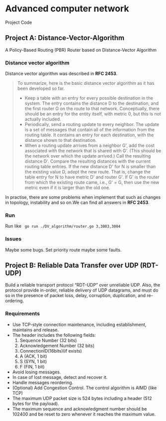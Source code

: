 # Advanced computer network 
Project Code
## Project A: Distance-Vector-Algorithm
A Policy-Based Routing (PBR) Router based on Distance-Vector Algorithm
### Distance vector algorithm
Distance vector algorithm was described in **RFC 2453**.

> To summarize, here is the basic distance vector algorithm as it has
    been developed so far. 
>- Keep a table with an entry for every possible destination in the
      system.  The entry contains the distance D to the destination, and
      the first router G on the route to that network.  Conceptually,
      there should be an entry for the entity itself, with metric 0, but
      this is not actually included.
>- Periodically, send a routing update to every neighbor.  The update
      is a set of messages that contain all of the information from the
      routing table.  It contains an entry for each destination, with the
      distance shown to that destination.
>- When a routing update arrives from a neighbor G', add the cost
      associated with the network that is shared with G'.  (This should
      be the network over which the update arrived.)  Call the resulting
>  distance D'.  Compare the resulting distances with the current
      routing table entries.  If the new distance D' for N is smaller
      than the existing value D, adopt the new route.  That is, change
      the table entry for N to have metric D' and router G'.  If G' is
      the router from which the existing route came, i.e., G' = G, then
      use the new metric even if it is larger than the old one.

In practise, there are some problems when implement that such as 
changes in topology, instability and so on.We can find all answers in **RFC 2453**.

### Run
Run like ``` go run ./DV_algorithm/router.go 3,3003,3004```

### Issues
Maybe some bugs.
Set priority route maybe some faults.

## Project B: Reliable Data Transfer over UDP (RDT-UDP)
Build a reliable transport protocol “RDT-UDP” over unreliable UDP. 
Also, the protocol provide in-order, reliable delivery of UDP datagrams, 
and must do so in the presence of packet loss, delay, corruption, duplication, and re-ordering.

### Requirements
+ Use TCP-style connection maintenance, including establishment, maintains and
  release.
+ The header includes the following fields:
    1. Sequence Number (32 bits)
    2. Acknowledgement Number (32 bits)
    3. ConnectionID(16bits)(if exists)
    4. A (ACK, 1 bit)
    5. S (SYN, 1 bit)
    6. F (FIN, 1 bit)
+ Avoid losing messages.
+ In case of lost message, detect and recover it.
+ Handle messages reordering.
+ (Optional) Add Congestion Control. The control algorithm is AIMD (like TCP)
+ The maximum UDP packet size is 524 bytes including a header (512 bytes for the
  payload).
+ The maximum sequence and acknowledgment number should be 102400 and be reset
  to zero whenever it reaches the maximum value.
  
